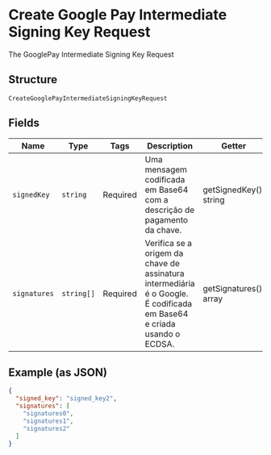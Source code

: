 
# Create Google Pay Intermediate Signing Key Request

The GooglePay Intermediate Signing Key Request

## Structure

`CreateGooglePayIntermediateSigningKeyRequest`

## Fields

| Name | Type | Tags | Description | Getter | Setter |
|  --- | --- | --- | --- | --- | --- |
| `signedKey` | `string` | Required | Uma mensagem codificada em Base64 com a descrição de pagamento da chave. | getSignedKey(): string | setSignedKey(string signedKey): void |
| `signatures` | `string[]` | Required | Verifica se a origem da chave de assinatura intermediária é o Google. É codificada em Base64 e criada usando o ECDSA. | getSignatures(): array | setSignatures(array signatures): void |

## Example (as JSON)

```json
{
  "signed_key": "signed_key2",
  "signatures": [
    "signatures0",
    "signatures1",
    "signatures2"
  ]
}
```

